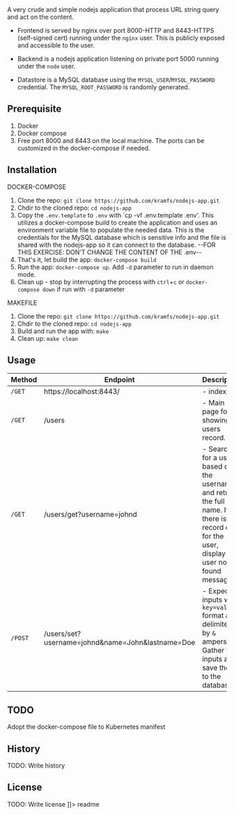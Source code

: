<snippet>
  <content><![CDATA[
# ${1:Project Name}

A very crude and simple nodejs application that process URL string query and act on the content.

- Frontend is served by nginx over port 8000-HTTP and 8443-HTTPS (self-signed cert) running under the 
`nginx` user. This is publicly exposed and accessible to the user.
       
- Backend is a nodejs application listening on private port 5000 running under the `node` user.
       
- Datastore is a MySQL database using the `MYSQL_USER`/`MYSQL_PASSWORD` credential. The `MYSQL_ROOT_PASSWORD` is randomly generated.
    

## Prerequisite
1. Docker
2. Docker compose
3. Free port 8000 and 8443 on the local machine. The ports can be customized in the docker-compose if needed.

## Installation

DOCKER-COMPOSE
1. Clone the repo: `git clone https://github.com/kramfs/nodejs-app.git`
2. Chdir to the cloned repo: `cd nodejs-app`
3. Copy the `.env.template` to `.env` with `cp -vf .env.template .env'. This utilizes a docker-compose build to create the application and uses an environment variable file to populate the needed data. This is the credentials for the MySQL database which is sensitive info and the file is shared with the nodejs-app so it can connect to the database. --FOR THIS EXERCISE: DON'T CHANGE THE CONTENT OF THE .env--
4. That's it, let build the app: `docker-compose build`
5. Run the app: `docker-compose up`. Add `-d` parameter to run in daemon mode.
6. Clean up - stop by interrupting the process with `ctrl`+`c` or `docker-compose down` if run with `-d` parameter

MAKEFILE
1. Clone the repo: `git clone https://github.com/kramfs/nodejs-app.git`
2. Chdir to the cloned repo: `cd nodejs-app`
3. Build and run the app with: `make`
4. Clean up: `make clean`

## Usage

| Method | Endpoint | Description |
| --- | --- | --- |
| `/GET` | https://localhost:8443/ | - index site |
| `/GET` | /users | - Main page for showing users record. |
| `/GET` | /users/get?username=johnd | - Search for a user based on the username and return the full name. If there is no record exist for the user, display a user not found message. |
| `/POST` | /users/set?username=johnd&name=John&lastname=Doe | - Expect 3 inputs with `key=value` format and delimited by `&` ampersand. Gather the inputs and save them to the database. |



## TODO

Adopt the docker-compose file to Kubernetes manifest

## History

TODO: Write history


## License

TODO: Write license
]]></content>
  <tabTrigger>readme</tabTrigger>
</snippet>
